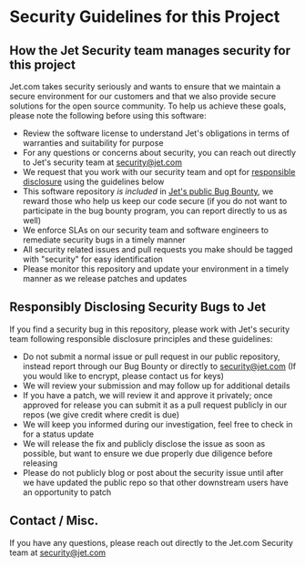 # Security Guidelines for this Project

## How the Jet Security team manages security for this project

Jet.com takes security seriously and wants to ensure that we maintain a secure environment for our customers and that we also provide secure solutions for the open source community. To help us achieve these goals, please note the following before using this software:

  - Review the software license to understand Jet's obligations in terms of warranties and suitability for purpose
  - For any questions or concerns about security, you can reach out directly to Jet's security team at security@jet.com
  - We request that you work with our security team and opt for [responsible disclosure](https://corporate.walmart.com/article/responsible-disclosure-policy) using the guidelines below
  - This software repository *is included* in [Jet's public Bug Bounty](https://bugcrowd.com/jet), we reward those who help us keep our code secure (if you do not want to participate in the bug bounty program, you can report directly to us as well)
  - We enforce SLAs on our security team and software engineers to remediate security bugs in a timely manner
  - All security related issues and pull requests you make should be tagged with "security" for easy identification
  - Please monitor this repository and update your environment in a timely manner as we release patches and updates

## Responsibly Disclosing Security Bugs to Jet

If you find a security bug in this repository, please work with Jet's security team following responsible disclosure principles and these guidelines:

  - Do not submit a normal issue or pull request in our public repository, instead report through our Bug Bounty or directly to security@jet.com (If you would like to encrypt, please contact us for keys)
  - We will review your submission and may follow up for additional details
  - If you have a patch, we will review it and approve it privately; once approved for release you can submit it as a pull request publicly in our repos (we give credit where credit is due)
  - We will keep you informed during our investigation, feel free to check in for a status update
  - We will release the fix and publicly disclose the issue as soon as possible, but want  to ensure we due properly due diligence before releasing
  - Please do not publicly blog or post about the security issue until after we have updated the public repo so that other downstream users have an opportunity to patch

## Contact / Misc.

If you have any questions, please reach out directly to the Jet.com Security team at security@jet.com
